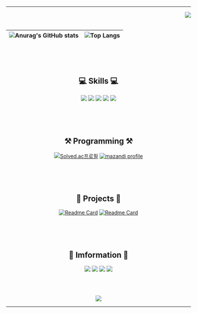 <div align="center">

 * * *
 <div align="right">
  <a href="https://hits.seeyoufarm.com"><img src="https://hits.seeyoufarm.com/api/count/incr/badge.svg?url=https%3A%2F%2Fgithub.com%2FImGaram&count_bg=%23E14168&title_bg=%237F52FF&icon=kotlin.svg&icon_color=%23FFFFFF&title=visitors&edge_flat=false"/></a>
 </div>

 <br>

 ![Anurag's GitHub stats](https://github-readme-stats.vercel.app/api?username=imgaram&theme=flag-india&hide_border=true)|![Top Langs](https://github-readme-stats.vercel.app/api/top-langs/?username=imgaram&layout=compact&theme=flag-india&hide_border=true&langs_count=5)
 --|--|

 <br><br><br>
 
 ## 💻 Skills 💻
 <img src="https://img.shields.io/badge/Kotlin-7F52FF?style=flat-square&logo=Kotlin&logoColor=white"/>
 <img src="https://img.shields.io/badge/Android-34A853?style=flat-square&logo=Android&logoColor=white"/>
 <img src="https://img.shields.io/badge/Firebase-DD2C00?style=flat-square&logo=Firebase&logoColor=white"/>
 <img src="https://img.shields.io/badge/Notion-000000?style=flat-square&logo=Notion&logoColor=white"/>
 <img src="https://img.shields.io/badge/Slack-4A154B?style=flat-square&logo=Slack&logoColor=white"/>

 <br><br><br>

 ## ⚒ Programming ⚒
 [![Solved.ac프로필](http://mazassumnida.wtf/api/v2/generate_badge?boj=ksss1206)](https://solved.ac/ksss1206)
 [![mazandi profile](http://mazandi.herokuapp.com/api?handle=ksss1206&theme=cold)](https://solved.ac/ksss1206)

 <br><br><br>

 ## 🧰 Projects 🧰
 [![Readme Card](https://github-readme-stats.vercel.app/api/pin/?username=imgaram&repo=Planner-v2)](https://github.com/ImGaram/Planner-v2)
 [![Readme Card](https://github-readme-stats.vercel.app/api/pin/?username=imgaram&repo=problem)](https://github.com/ImGaram/Problem)

 <br><br><br>

  ## 🔰 Imformation 🔰
 <a href="https://github.com/ImGaram"><img src="https://img.shields.io/badge/ImGaram-181717?style=flat-square&logo=GitHub&logoColor=white"/></a>
 <a href="https://www.instagram.com/igr_1206/"><img src="https://img.shields.io/badge/igr_1206-E4405F?style=flat-square&logo=Instagram&logoColor=white"/></a>
 <a href="https://rkdrkd-history.tistory.com/"><img src="https://img.shields.io/badge/immgga-EC4815?style=flat-square&logo=Tistory&logoColor=white"/></a>
 <a href="https://x.com/imgaram_1206"><img src="https://img.shields.io/badge/imgaram_1206-000000?style=flat-square&logo=X&logoColor=white"/></a>

 <br><br>

 <img src="https://c.tenor.com/aenW02A1Lm4AAAAC/bongo-cat.gif"/>
 
 * * *
</div>
